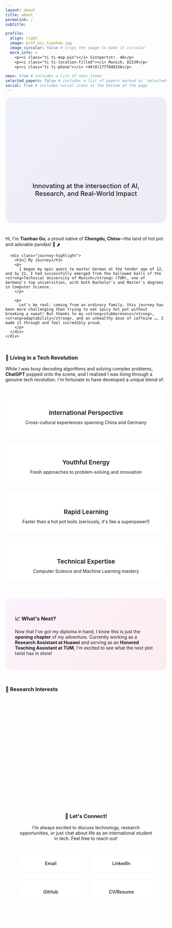 ```yaml
---
layout: about
title: about
permalink: /
subtitle: 

profile:
  align: right
  image: prof_pic_tianhao.jpg
  image_circular: false # crops the image to make it circular
  more_info: >
    <p><i class="ti ti-map-pin"></i> Sintpertstr. 48</p>
    <p><i class="ti ti-location-filled"></i> Munich, 81539</p>
    <p><i class="ti ti-phone"></i> +49(0)1777040156</p>

news: true # includes a list of news items
selected_papers: false # includes a list of papers marked as "selected={true}"
social: true # includes social icons at the bottom of the page
---
```


<div class="about-hero">
  <div class="hero-content">
    <h1 class="hero-title">Welcome to My Digital Hub! 👋</h1>
    <p class="hero-subtitle">Innovating at the intersection of AI, Research, and Real-World Impact</p>
  </div>
</div>

<div class="intro-section">
  <div class="row align-items-center">
    <div class="col-md-8">
      <p class="lead">
        Hi, I'm <strong>Tianhao Gu</strong>, a proud native of <strong>Chengdu, China</strong>—the land of hot pot and adorable pandas! 🐼 🌶️
      </p>
      
      <div class="journey-highlight">
        <h3>🚀 My Journey</h3>
        <p>
          I began my epic quest to master German at the tender age of 12, and by 21, I had successfully emerged from the hallowed halls of the <strong>Technical University of Munich</strong> (TUM), one of Germany's top universities, with both Bachelor's and Master's degrees in Computer Science.
        </p>
        
        <p>
          Let's be real: coming from an ordinary family, this journey has been more challenging than trying to eat spicy hot pot without breaking a sweat! But thanks to my <strong>stubbornness</strong>, <strong>adaptability</strong>, and an unhealthy dose of caffeine ☕, I made it through and feel incredibly proud.
        </p>
      </div>
    </div>
  </div>
</div>

<div class="tech-revolution-section">
  <h3>🤖 Living in a Tech Revolution</h3>
  <p>
    While I was busy decoding algorithms and solving complex problems, <strong>ChatGPT</strong> popped onto the scene, and I realized I was living through a genuine tech revolution. I'm fortunate to have developed a unique blend of:
  </p>
  
  <div class="skills-grid">
    <div class="skill-item">
      <i class="fas fa-globe-americas"></i>
      <h4>International Perspective</h4>
      <p>Cross-cultural experiences spanning China and Germany</p>
    </div>
    <div class="skill-item">
      <i class="fas fa-bolt"></i>
      <h4>Youthful Energy</h4>
      <p>Fresh approaches to problem-solving and innovation</p>
    </div>
    <div class="skill-item">
      <i class="fas fa-brain"></i>
      <h4>Rapid Learning</h4>
      <p>Faster than a hot pot boils (seriously, it's like a superpower!)</p>
    </div>
    <div class="skill-item">
      <i class="fas fa-laptop-code"></i>
      <h4>Technical Expertise</h4>
      <p>Computer Science and Machine Learning mastery</p>
    </div>
  </div>
</div>

<div class="current-status">
  <h3>📈 What's Next?</h3>
  <p>
    Now that I've got my diploma in hand, I know this is just the <strong>opening chapter</strong> of my adventure. Currently working as a <strong>Research Assistant at Huawei</strong> and serving as an <strong>Honored Teaching Assistant at TUM</strong>, I'm excited to see what the next plot twist has in store!
  </p>
</div>

<div class="research-interests">
  <h3>🔬 Research Interests</h3>
  <div class="interests-grid">
    <div class="interest-tag">
      <i class="fas fa-robot"></i>
      Machine Learning & Deep Learning
    </div>
    <div class="interest-tag">
      <i class="fas fa-car"></i>
      Autonomous Systems & Robotics
    </div>
    <div class="interest-tag">
      <i class="fas fa-search"></i>
      Search-Based Testing & Optimization
    </div>
    <div class="interest-tag">
      <i class="fas fa-network-wired"></i>
      Network Systems & Protocols
    </div>
  </div>
</div>

<div class="connect-section">
  <h3>🤝 Let's Connect!</h3>
  <p>
    I'm always excited to discuss technology, research opportunities, or just chat about life as an international student in tech. Feel free to reach out!
  </p>
  
  <div class="contact-grid">
    <a href="mailto:tianhao.gu@tum.de" class="contact-item">
      <i class="fas fa-envelope"></i>
      <span>Email</span>
    </a>
    <a href="https://www.linkedin.com/in/tianhao-gu-tum/" class="contact-item">
      <i class="fab fa-linkedin"></i>
      <span>LinkedIn</span>
    </a>
    <a href="https://github.com/tianhaogutum" class="contact-item">
      <i class="fab fa-github"></i>
      <span>GitHub</span>
    </a>
    <a href="assets/pdf/cv_tianhao.pdf" class="contact-item">
      <i class="fas fa-file-pdf"></i>
      <span>CV/Resume</span>
    </a>
  </div>
</div>

<style>
.about-hero {
  background: linear-gradient(135deg, rgba(102, 126, 234, 0.1) 0%, rgba(118, 75, 162, 0.1) 100%);
  border-radius: 20px;
  padding: 60px 40px;
  margin-bottom: 40px;
  text-align: center;
}

.hero-title {
  font-size: 3rem;
  font-weight: 700;
  background: var(--brand-primary);
  -webkit-background-clip: text;
  -webkit-text-fill-color: transparent;
  background-clip: text;
  margin-bottom: 20px;
}

.hero-subtitle {
  font-size: 1.25rem;
  color: var(--global-text-color-light);
  font-weight: 500;
}

.intro-section {
  margin: 40px 0;
}

.journey-highlight {
  background: rgba(255, 255, 255, 0.5);
  border-radius: 15px;
  padding: 30px;
  margin: 30px 0;
  backdrop-filter: blur(10px);
  border: 1px solid rgba(255, 255, 255, 0.2);
}

html[data-theme="dark"] .journey-highlight {
  background: rgba(31, 41, 55, 0.5);
  border: 1px solid rgba(255, 255, 255, 0.1);
}

.tech-revolution-section {
  margin: 50px 0;
}

.skills-grid {
  display: grid;
  grid-template-columns: repeat(auto-fit, minmax(250px, 1fr));
  gap: 25px;
  margin: 30px 0;
}

.skill-item {
  background: rgba(255, 255, 255, 0.8);
  border-radius: 15px;
  padding: 25px;
  text-align: center;
  transition: all 0.3s ease;
  border: 1px solid rgba(0, 0, 0, 0.05);
}

.skill-item:hover {
  transform: translateY(-5px);
  box-shadow: var(--shadow-hover);
}

html[data-theme="dark"] .skill-item {
  background: rgba(31, 41, 55, 0.8);
  border: 1px solid rgba(255, 255, 255, 0.1);
}

.skill-item i {
  font-size: 2.5rem;
  color: var(--brand-accent);
  margin-bottom: 15px;
}

.skill-item h4 {
  font-size: 1.2rem;
  font-weight: 600;
  margin-bottom: 10px;
}

.skill-item p {
  color: var(--global-text-color-light);
  margin: 0;
}

.current-status {
  background: linear-gradient(135deg, rgba(240, 147, 251, 0.1) 0%, rgba(245, 87, 108, 0.1) 100%);
  border-radius: 15px;
  padding: 30px;
  margin: 40px 0;
}

.research-interests {
  margin: 50px 0;
}

.interests-grid {
  display: grid;
  grid-template-columns: repeat(auto-fit, minmax(280px, 1fr));
  gap: 15px;
  margin: 30px 0;
}

.interest-tag {
  background: var(--brand-accent);
  color: white;
  padding: 15px 20px;
  border-radius: 25px;
  display: flex;
  align-items: center;
  font-weight: 500;
  transition: all 0.3s ease;
}

.interest-tag:hover {
  transform: translateY(-2px);
  box-shadow: var(--shadow-hover);
}

.interest-tag i {
  margin-right: 10px;
  font-size: 1.2rem;
}

.connect-section {
  background: rgba(255, 255, 255, 0.5);
  border-radius: 20px;
  padding: 40px;
  margin: 50px 0;
  backdrop-filter: blur(10px);
  border: 1px solid rgba(255, 255, 255, 0.2);
  text-align: center;
}

html[data-theme="dark"] .connect-section {
  background: rgba(31, 41, 55, 0.5);
  border: 1px solid rgba(255, 255, 255, 0.1);
}

.contact-grid {
  display: grid;
  grid-template-columns: repeat(auto-fit, minmax(150px, 1fr));
  gap: 20px;
  margin: 30px 0;
}

.contact-item {
  display: flex;
  flex-direction: column;
  align-items: center;
  padding: 20px;
  background: rgba(255, 255, 255, 0.8);
  border-radius: 15px;
  text-decoration: none;
  color: var(--global-text-color);
  transition: all 0.3s ease;
  border: 1px solid rgba(0, 0, 0, 0.05);
}

.contact-item:hover {
  transform: translateY(-3px) scale(1.05);
  box-shadow: var(--shadow-hover);
  color: var(--brand-accent);
  text-decoration: none;
}

html[data-theme="dark"] .contact-item {
  background: rgba(31, 41, 55, 0.8);
  border: 1px solid rgba(255, 255, 255, 0.1);
  color: var(--global-text-color);
}

.contact-item i {
  font-size: 2rem;
  margin-bottom: 10px;
}

.contact-item span {
  font-weight: 500;
}

@media (max-width: 768px) {
  .about-hero {
    padding: 40px 20px;
  }
  
  .hero-title {
    font-size: 2.5rem;
  }
  
  .hero-subtitle {
    font-size: 1.1rem;
  }
  
  .skills-grid,
  .interests-grid {
    grid-template-columns: 1fr;
  }
  
  .journey-highlight,
  .connect-section {
    padding: 25px;
  }
  
  .contact-grid {
    grid-template-columns: repeat(2, 1fr);
  }
}
</style>
